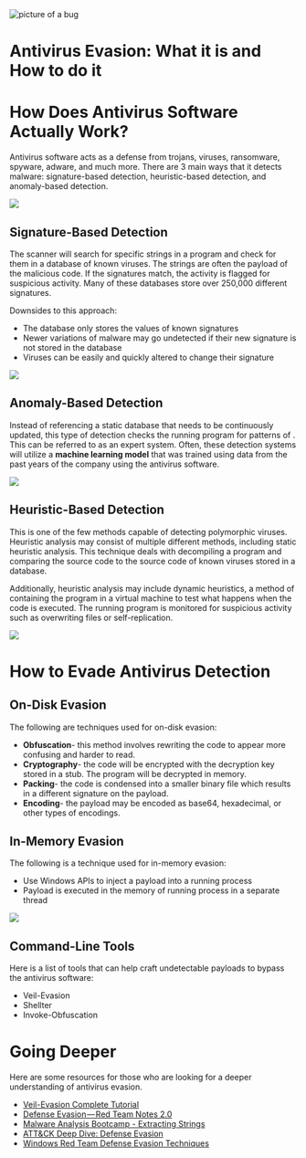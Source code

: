 <img alt="picture of a bug" class="graf-image" data-height="360" data-image-id="1*W1qjqIKKNMK9_QYWXGQzRw.png" data-is-featured="true" data-width="360" src="https://cdn-images-1.medium.com/max/800/1*W1qjqIKKNMK9_QYWXGQzRw.png"/>

Antivirus Evasion: What it is and How to do it
==============================================

How Does Antivirus Software Actually Work?
==========================================

Antivirus software acts as a defense from trojans, viruses, ransomware, spyware, adware, and much more. There are 3 main ways that it detects malware: signature-based detection, heuristic-based detection, and anomaly-based detection.

<img class="graf-image" data-height="223" data-image-id="1*ehROjARifrRnkEITjkFwMw.png" data-width="867" src="https://cdn-images-1.medium.com/max/800/1*ehROjARifrRnkEITjkFwMw.png"/>

Signature-Based Detection
-------------------------

The scanner will search for specific strings in a program and check for them in a database of known viruses. The strings are often the payload of the malicious code. If the signatures match, the activity is flagged for suspicious activity. Many of these databases store over 250,000 different signatures.

Downsides to this approach:

* The database only stores the values of known signatures
* Newer variations of malware may go undetected if their new signature is not stored in the database
* Viruses can be easily and quickly altered to change their signature

<img class="graf-image" data-height="360" data-image-id="1*8jt-Qw_ai_h_GCSJV15fuQ.png" data-width="640" src="https://cdn-images-1.medium.com/max/800/1*8jt-Qw_ai_h_GCSJV15fuQ.png"/>

Anomaly-Based Detection
-----------------------

Instead of referencing a static database that needs to be continuously updated, this type of detection checks the running program for patterns of . This can be referred to as an expert system. Often, these detection systems will utilize a **machine learning model** that was trained using data from the past years of the company using the antivirus software.

<img class="graf-image" data-height="128" data-image-id="1*meCStYsucAG7XXY88Lnj0w.jpeg" data-width="474" src="https://cdn-images-1.medium.com/max/800/1*meCStYsucAG7XXY88Lnj0w.jpeg"/>

Heuristic-Based Detection
-------------------------

This is one of the few methods capable of detecting polymorphic viruses. Heuristic analysis may consist of multiple different methods, including static heuristic analysis. This technique deals with decompiling a program and comparing the source code to the source code of known viruses stored in a database.

Additionally, heuristic analysis may include dynamic heuristics, a method of containing the program in a virtual machine to test what happens when the code is executed. The running program is monitored for suspicious activity such as overwriting files or self-replication.

<img class="graf-image" data-height="168" data-image-id="1*VY6GEFR7NyUkIPcXNT49bg.jpeg" data-width="299" src="https://cdn-images-1.medium.com/max/800/1*VY6GEFR7NyUkIPcXNT49bg.jpeg"/>

How to Evade Antivirus Detection
================================

**On-Disk Evasion**
-------------------

The following are techniques used for on-disk evasion:

* **Obfuscation**- this method involves rewriting the code to appear more confusing and harder to read.
* **Cryptography**- the code will be encrypted with the decryption key stored in a stub. The program will be decrypted in memory.
* **Packing**- the code is condensed into a smaller binary file which results in a different signature on the payload.
* **Encoding**- the payload may be encoded as base64, hexadecimal, or other types of encodings.

In-Memory Evasion
-----------------

The following is a technique used for in-memory evasion:

* Use Windows APIs to inject a payload into a running process
* Payload is executed in the memory of running process in a separate thread

<img class="graf-image" data-height="165" data-image-id="1*H6l629Qydy1pFxjjyoQn9A.jpeg" data-width="306" src="https://cdn-images-1.medium.com/max/800/1*H6l629Qydy1pFxjjyoQn9A.jpeg"/>

Command-Line Tools
------------------

Here is a list of tools that can help craft undetectable payloads to bypass the antivirus software:

* Veil-Evasion
* Shellter
* Invoke-Obfuscation

Going Deeper
============

Here are some resources for those who are looking for a deeper understanding of antivirus evasion.

* [Veil-Evasion Complete Tutorial](https://youtu.be/iz1twCSJZyo)
* [Defense Evasion — Red Team Notes 2.0](https://dmcxblue.gitbook.io/red-team-notes-2-0/red-team-techniques/defense-evasion)
* [Malware Analysis Bootcamp - Extracting Strings](https://youtu.be/V3_vc7BO9lU)
* [ATT&CK Deep Dive: Defense Evasion](https://youtu.be/WmJcbDfy9L4)
* [Windows Red Team Defense Evasion Techniques](https://www.linode.com/docs/guides/windows-red-team-defense-evasion-techniques/)
